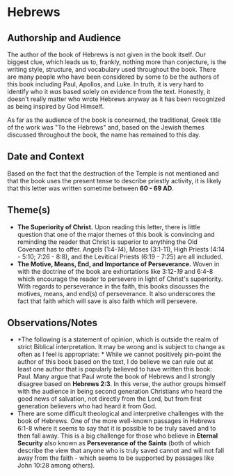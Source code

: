 # Hebrews

## Authorship and Audience
The author of the book of Hebrews is not given in the book itself. Our biggest clue, which leads us to, frankly, nothing more than conjecture, is the writing style, structure, and vocabulary used throughout the book. There are many people who have been considered by some to be the authors of this book including Paul, Apollos, and Luke. In truth, it is very hard to identify who it *was* based solely on evidence from the text. Honestly, it doesn't really matter who wrote Hebrews anyway as it has been recognized as being inspired by God Himself.

As far as the audience of the book is concerned, the traditional, Greek title of the work was "To the Hebrews" and, based on the Jewish themes discussed throughout the book, the name has remained to this day.

## Date and Context
Based on the fact that the destruction of the Temple is not mentioned and that the book uses the present tense to describe priestly activity, it is likely that this letter was written sometime between **60 - 69 AD**.

## Theme(s)
- **The Superiority of Christ.**  Upon reading this letter, there is little question that one of the major themes of this book is convincing and reminding the reader that Christ is superior to anything the Old Covenant has to offer. Angels (1:4-*14*), Moses (3:1-11), High Priests (4:14 - 5:10; 7:26 - 8:8), and the Levitical Priests (6:19 - 7:25) are all included.
- **The Motive, Means, End, and Importance of Perseverance.**  Woven in with the doctrine of the book are exhortations like 3:12-*19* and 6:4-8 which encourage the reader to persevere in light of Christ's superiority. With regards to perseverance in the faith, this books discusses the motives, means, and end(s) of perseverance. It also underscores the fact that faith which will save is also faith which will persevere.

## Observations/Notes
  - *The following is a statement of opinion, which is outside the realm of strict Biblical interpretation. It may be wrong and is subject to change as often as I feel is appropriate: * While we cannot positively pin-point the author of this book based on the text, I do believe we can rule out at least one author that is popularly believed to have written this book: Paul. Many argue that Paul wrote the book of Hebrews and I strongly disagree based on **Hebrews 2:3**. In this verse, the author groups himself with the audience in being second generation Christians who heard the good news of salvation, not directly from the Lord, but from first generation believers who had heard it from God.
  - There are some difficult theological and interpretive challenges with the book of Hebrews. One of the more well-known passages in Hebrews 6:1-8 where it seems to say that it is possible to be truly saved and to then fall away. This is a big challenge for those who believe in **Eternal Security** also known as **Perseverance of the Saints** (both of which describe the view that anyone who is truly saved cannot and will not fall away from the faith - which seems to be supported by passages like John 10:28 among others).
